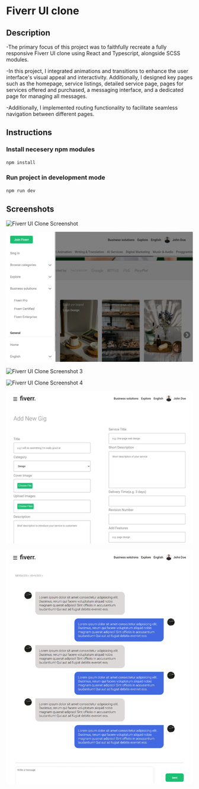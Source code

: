 # Fiverr UI clone

## Description

-The primary focus of this project was to faithfully recreate a fully responsive Fiverr UI clone using React and Typescript, alongside SCSS modules.

-In this project, I integrated animations and transitions to enhance the user interface's visual appeal and interactivity. Additionally, I designed key pages such as the homepage, service listings, detailed service page, pages for services offered and purchased, a messaging interface, and a dedicated page for managing all messages.

-Additionally, I implemented routing functionality to facilitate seamless navigation between different pages.

## Instructions

### Install necesery npm modules

```bash
npm install
```

### Run project in development mode

```bash
npm run dev
```

## Screenshots

![Fiverr UI Clone Screenshot](https://raw.githubusercontent.com/j-milos/Fiverr/main/fiverr_ui_clone_screenshot.webp)

![Fiverr UI Clone Screenshot 2](https://raw.githubusercontent.com/j-milos/fiverr_ui_clone/main/sidemenu.webp)

![Fiverr UI Clone Screenshot 3](https://raw.githubusercontent.com/j-milos/Fiverr/main/fiverr_ui_clone_screenshot_2.webp)

![Fiverr UI Clone Screenshot 4](https://raw.githubusercontent.com/j-milos/Fiverr/main/fiverr_ui_clone_screenshot_3.webp)

![Fiverr UI Clone Screenshot 5](https://raw.githubusercontent.com/j-milos/fiverr_ui_clone/main/fiverr_add.webp)

![Fiverr UI Clone Screenshot 6](https://raw.githubusercontent.com/j-milos/fiverr_ui_clone/main/fiverr_msg.webp)
